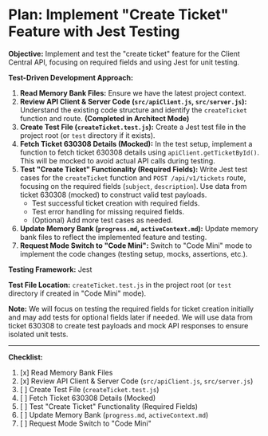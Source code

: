 # Plan: Implement "Create Ticket" Feature with Jest Testing

**Objective:** Implement and test the "create ticket" feature for the Client Central API, focusing on required fields and using Jest for unit testing.

**Test-Driven Development Approach:**

1.  **Read Memory Bank Files:** Ensure we have the latest project context.
2.  **Review API Client & Server Code (`src/apiClient.js`, `src/server.js`):** Understand the existing code structure and identify the `createTicket` function and route. **(Completed in Architect Mode)**
3.  **Create Test File (`createTicket.test.js`):** Create a Jest test file in the project root (or `test` directory if it exists).
4.  **Fetch Ticket 630308 Details (Mocked):** In the test setup, implement a function to fetch ticket 630308 details using `apiClient.getTicketById()`. This will be mocked to avoid actual API calls during testing.
5.  **Test "Create Ticket" Functionality (Required Fields):** Write Jest test cases for the `createTicket` function and `POST /api/v1/tickets` route, focusing on the required fields (`subject`, `description`). Use data from ticket 630308 (mocked) to construct valid test payloads.
    *   Test successful ticket creation with required fields.
    *   Test error handling for missing required fields.
    *   (Optional) Add more test cases as needed.
6.  **Update Memory Bank (`progress.md`, `activeContext.md`):** Update memory bank files to reflect the implemented feature and testing.
7.  **Request Mode Switch to "Code Mini":** Switch to "Code Mini" mode to implement the code changes (testing setup, mocks, assertions, etc.).

**Testing Framework:** Jest

**Test File Location:** `createTicket.test.js` in the project root (or `test` directory if created in "Code Mini" mode).

**Note:** We will focus on testing the required fields for ticket creation initially and may add tests for optional fields later if needed. We will use data from ticket 630308 to create test payloads and mock API responses to ensure isolated unit tests.

---

**Checklist:**

1.  [x] Read Memory Bank Files
2.  [x] Review API Client & Server Code (`src/apiClient.js`, `src/server.js`)
3.  [ ] Create Test File (`createTicket.test.js`)
4.  [ ] Fetch Ticket 630308 Details (Mocked)
5.  [ ] Test "Create Ticket" Functionality (Required Fields)
6.  [ ] Update Memory Bank (`progress.md`, `activeContext.md`)
7.  [ ] Request Mode Switch to "Code Mini"